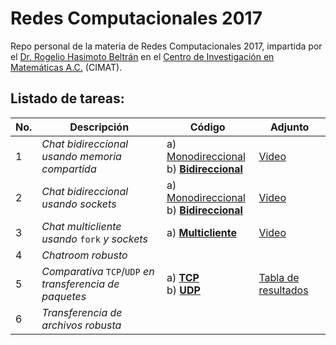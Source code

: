 # Redes Computacionales 2017

Repo personal de la materia de Redes Computacionales 2017, impartida por el [Dr. Rogelio Hasimoto Beltrán](http://www.cimat.mx/es/Rogelio_Hasimoto_Beltran) en el [Centro de Investigación en Matemáticas A.C.](http://www.cimat.mx/) (CIMAT).

## Listado de tareas:
| No. | Descripción                                              | Código                                | Adjunto |
| --- | -------------------------------------------------------- | ------------------------------------- | ------- |
|   1 | *Chat bidireccional usando memoria compartida*           | a) [Monodireccional](https://github.com/RodolfoFerro/ComputerNetworks17/tree/master/Tarea%201/mono) <br>b) [**Bidireccional**](https://github.com/RodolfoFerro/ComputerNetworks17/tree/master/Tarea%201/bi) | [Video](https://drive.google.com/file/d/0B_UdIDqyTHWGaWd0aTFjZDI2SmM/view?usp=sharing)|
|   2 | *Chat bidireccional usando sockets*                      | a) [Monodireccional](https://github.com/RodolfoFerro/ComputerNetworks17/tree/master/Tarea%202/mono) <br>b) [**Bidireccional**](https://github.com/RodolfoFerro/ComputerNetworks17/tree/master/Tarea%202/bi) | [Video](https://drive.google.com/file/d/0B_UdIDqyTHWGMGVKZEdiUk56ckk/view?usp=sharing)|
|   3 | *Chat multicliente usando* `fork` *y sockets*            | a) [**Multicliente**](https://github.com/RodolfoFerro/ComputerNetworks17/tree/master/Tarea%203) | [Video](https://drive.google.com/file/d/0B_UdIDqyTHWGbFhVRlRYeTkwdVk/view?usp=sharing) |
|   4 | *Chatroom robusto*                                       |
|   5 | *Comparativa* `TCP`/`UDP` *en transferencia de paquetes* | a) [**TCP**](https://github.com/RodolfoFerro/ComputerNetworks17/tree/master/Tarea%205/TCP) <br>b) [**UDP**](https://github.com/RodolfoFerro/ComputerNetworks17/tree/master/Tarea%205/UDP) | [Tabla de resultados](https://github.com/RodolfoFerro/ComputerNetworks17/blob/master/Tarea%205/Resultados.md) |
|   6 | *Transferencia de archivos robusta*                      |
